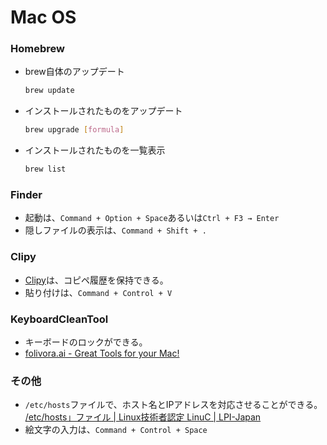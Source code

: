 ﻿# Mac OS
### Homebrew
- brew自体のアップデート
  ```bash
  brew update
  ```
- インストールされたものをアップデート
  ```bash
  brew upgrade [formula]
  ```
- インストールされたものを一覧表示
  ```bash
  brew list
  ```

### Finder
- 起動は、`Command + Option + Space`あるいは`Ctrl + F3 → Enter`
- 隠しファイルの表示は、`Command + Shift + .`

### Clipy
- [Clipy](https://clipy.softonic.jp/mac)は、コピペ履歴を保持できる。
- 貼り付けは、`Command + Control + V`

### KeyboardCleanTool
- キーボードのロックができる。
- [folivora.ai - Great Tools for your Mac!](https://folivora.ai/keyboardcleantool)

### その他
- `/etc/hosts`ファイルで、ホスト名とIPアドレスを対応させることができる。<br>
  [/etc/hosts」ファイル | Linux技術者認定 LinuC | LPI-Japan](https://linuc.org/study/knowledge/506/)
- 絵文字の入力は、`Command + Control + Space`

